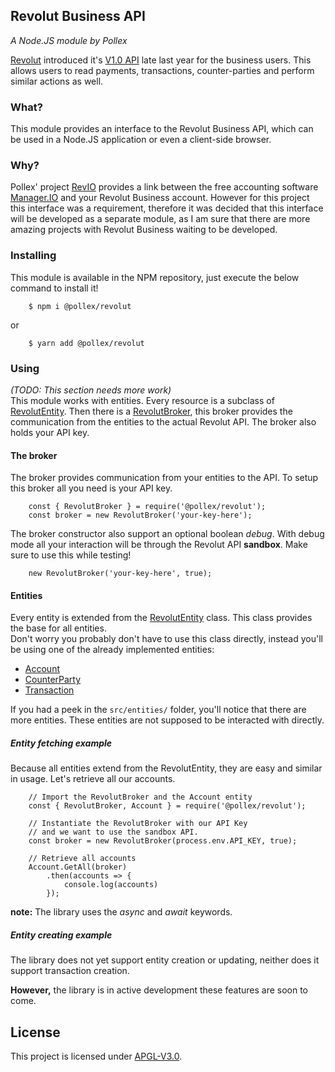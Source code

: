 Revolut Business API
---
*A Node.JS module by Pollex*

[Revolut](https://www.revolut.com/) introduced it's
[V1.0 API](https://revolutdev.github.io/business-api) late last year for
the business users. This allows users to read payments, transactions, counter-parties
and perform similar actions as well.

### What?
This module provides an interface to the Revolut Business API, which can be used
in a Node.JS application or even a client-side browser.

### Why?
Pollex' project [RevIO](https://github.com/PollexProjects/RevIO) provides a link
between the free accounting software [Manager.IO](https://manager.io/) and your
Revolut Business account.
However for this project this interface was a requirement, therefore it was decided
that this interface will be developed as a separate module, as I am sure that
there are more amazing projects with Revolut Business waiting to be developed.

### Installing
This module is available in the NPM repository, just execute the below command
to install it!

```shell
    $ npm i @pollex/revolut
```
or
```shell
    $ yarn add @pollex/revolut
```


### Using
*(TODO: This section needs more work)*  
This module works with entities. Every resource is a subclass of [RevolutEntity](src/entities/RevolutEntity.js). Then there is a [RevolutBroker](src/RevolutBroker.js), this broker provides the communication from the entities to the actual Revolut API. The broker also holds your API key.

#### The broker
The broker provides communication from your entities to the API. To setup this broker all you need is your API key.

```node
    const { RevolutBroker } = require('@pollex/revolut');
    const broker = new RevolutBroker('your-key-here');
```

The broker constructor also support an optional boolean *debug*. With debug mode all your interaction will be through the Revolut API **sandbox**. Make sure to use this while testing!

```node
    new RevolutBroker('your-key-here', true);
```

#### Entities
Every entity is extended from the [RevolutEntity](src/entities/RevolutEntity.js) class. This class provides the base for all entities.  
Don't worry you probably don't have to use this class directly, instead you'll be using one of the already implemented entities:

 - [Account](src/entities/Account.js)
 - [CounterParty](src/entities/CounterParty.js)
 - [Transaction](src/entities/Transaction.js)

If you had a peek in the `src/entities/` folder, you'll notice that there are more entities. These entities are not supposed to be interacted with directly.

##### Entity fetching example
Because all entities extend from the RevolutEntity, they are easy and similar in usage. Let's retrieve all our accounts.

```node
    // Import the RevolutBroker and the Account entity
    const { RevolutBroker, Account } = require('@pollex/revolut');

    // Instantiate the RevolutBroker with our API Key
    // and we want to use the sandbox API.
    const broker = new RevolutBroker(process.env.API_KEY, true);

    // Retrieve all accounts
    Account.GetAll(broker)
        .then(accounts => {
            console.log(accounts)
        });
```

**note:** The library uses the *async* and *await* keywords.

##### Entity creating example
The library does not yet support entity creation or updating, neither does it support transaction creation.  

**However,** the library is in active development these features are soon to come.

## License
This project is licensed under [APGL-V3.0](LICENSE).
